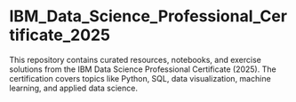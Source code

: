 # IBM_Data_Science_Professional_Certificate_2025
This repository contains curated resources, notebooks, and exercise solutions from the IBM Data Science Professional Certificate (2025).  The certification covers topics like Python, SQL, data visualization, machine learning, and applied data science.
